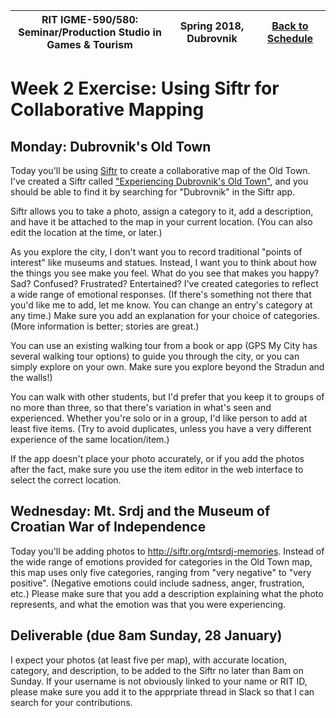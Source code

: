 |  RIT IGME-590/580: <br>Seminar/Production Studio in Games & Tourism | Spring 2018, Dubrovnik | [Back to Schedule](Schedule.md) |
|----|----|----|

# Week 2 Exercise: Using Siftr for Collaborative Mapping

## Monday: Dubrovnik's Old Town
Today you'll be using [Siftr](http://siftr.org) to create a collaborative map of the Old Town. I've created a Siftr called ["Experiencing Dubrovnik's Old Town"](https://siftr.org/dubrovnikoldtown/), and you should be able to find it by searching for "Dubrovnik" in the Siftr app. 

Siftr allows you to take a photo, assign a category to it, add a description, and have it be attached to the map in your current location. (You can also edit the location at the time, or later.) 

As you explore the city, I don't want you to record traditional "points of interest" like museums and statues. Instead, I want you to think about how the things you see make you feel. What do you see that makes you happy? Sad? Confused? Frustrated? Entertained? I've created categories to reflect a wide range of emotional responses. (If there's something not there that you'd like me to add, let me know. You can change an entry's category at any time.) Make sure you add an explanation for your choice of categories. (More information is better; stories are great.)

You can use an existing walking tour from a book or app (GPS My City has several walking tour options) to guide you through the city, or you can simply explore on your own. Make sure you explore beyond the Stradun and the walls!)

You can walk with other students, but I'd prefer that you keep it to groups of no more than three, so that there's variation in what's seen and experienced. Whether you're solo or in a group, I'd like person to add at least five items. (Try to avoid duplicates, unless you have a very different experience of the same location/item.)

If the app doesn't place your photo accurately, or if you add the photos after the fact, make sure you use the item editor in the web interface to select the correct location. 

## Wednesday: Mt. Srdj and the Museum of Croatian War of Independence
Today you'll be adding photos to http://siftr.org/mtsrdj-memories. Instead of the wide range of emotions provided for categories in the Old Town map, this map uses only five categories, ranging from "very negative" to "very positive". (Negative emotions could include sadness, anger, frustration, etc.) Please make sure that you add a description explaining what the photo represents, and what the emotion was that you were experiencing. 


## Deliverable (due 8am Sunday, 28 January)
I expect your photos (at least five per map), with accurate location, category, and description, to be added to the Siftr no later than 8am on Sunday. If your username is not obviously linked to your name or RIT ID, please make sure you add it to the apprpriate thread in Slack so that I can search for your contributions. 